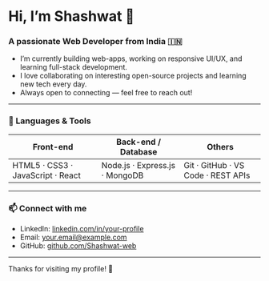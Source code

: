 # Hi, I’m Shashwat 👋

### A passionate Web Developer from India 🇮🇳

- I’m currently building web-apps, working on responsive UI/UX, and learning full-stack development.  
- I love collaborating on interesting open-source projects and learning new tech every day.  
- Always open to connecting — feel free to reach out!

---

### 🧰 Languages & Tools

| Front-end | Back-end / Database | Others |
|-----------|--------------------|--------|
| HTML5 · CSS3 · JavaScript · React | Node.js · Express.js · MongoDB | Git · GitHub · VS Code · REST APIs |

---

### 📫 Connect with me

- LinkedIn: [linkedin.com/in/your-profile](https://linkedin.com/in/your-profile)  
- Email: your.email@example.com  
- GitHub: [github.com/Shashwat-web](https://github.com/Shashwat-web)  

---

Thanks for visiting my profile! 🚀  
